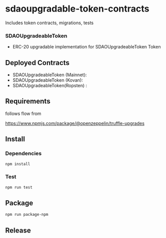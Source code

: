 # sdaoupgradable-token-contracts
Includes token contracts, migrations, tests

### SDAOUpgradeableToken
* ERC-20 upgradable implementation for SDAOUpgradeableToken Token

## Deployed Contracts
* SDAOUpgradeableToken (Mainnet): 
* SDAOUpgradeableToken (Kovan): 
* SDAOUpgradeableToken(Ropsten) : 

## Requirements

follows flow from 

https://www.npmjs.com/package/@openzeppelin/truffle-upgrades

## Install

### Dependencies
```bash
npm install
```

### Test 
```bash
npm run test
```

## Package
```bash
npm run package-npm
```

## Release

